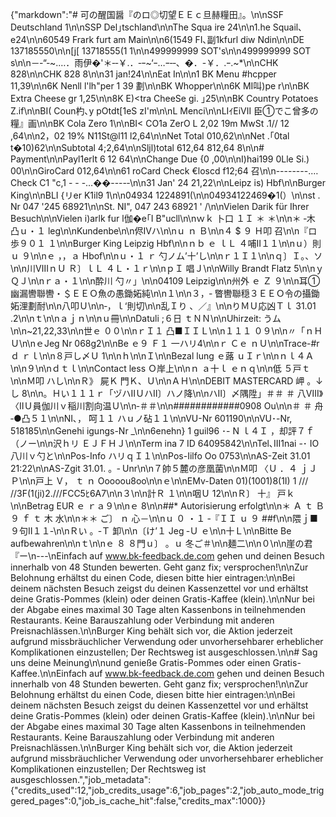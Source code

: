 {"markdown":"# 可の醒国醤『のロ◎切望ＥＥｃ旦赫糧田』。\n\nSSF DeutschIand 1\n\nSSP Del｣tschland\n\nThe Squa ire 24\n\n1.he Squail､e24\n\n60549 Frark furt am Main\n\n6(1549 FI､副1kfurl diw Ndin\n\nDE 137185550\n\n[j[ 13718555(1 1\n\n499999999 SOT's\n\n499999999 SOT s\n\n－‐“‐~.…．雨伊�'＊‐‐￥.．‐ｰ~‘ｰ…ｰ‐‐、�．-￥．.ｰ.~*\n\nCHK 828\n\nCHK 828 8\n\n31 jan!24\n\nEat In\n\n1 BK Menu #hcpper 11,39\n\n6K Nenll l'lh\"per 1 39 劃\n\nBK Whopper\n\n6K MI叫)pe r\n\nBK Extra Cheese gr 1,25\n\n8K E)<tra CheeSe gi. ｣25\n\nBK Country Potatoes Z.if\n\nBI( Coun杓､y pOtdt[1eS zI'm\n\nL Menci\n\nLIｲEiⅦ 臣①でこ曾多の糧』画\n\nBK Cola Zero 1\n\nBI< CO1a ZerO L 2,02 19m MwSt .1// 12 ,64\n\n2，02 19% N11St@l11 l2,64\n\nNet Total 010,62\n\nNet .｢0tal t�10)62\n\nSubtotal 4;2,64\n\nSljl)total 612,64 812,64 8\n\n# Payment\n\nPayl1erlt 6 12 64\n\nChange Due {0 ,00\n\nI)hai199 0Lle Si.) 00\n\nGiroCard 012,64\n\n61 roCard Check €loscd f12;64 召\n\n--------.…Check C1 \"c,1 - - -…��----‐\n\n31 Jan' 24 21,22\n\nLeipz is) Hbf\n\nBurger King\n\nBLI {リer K1il9 1\n\n04934 1224891(\n\n04934122469�1(）\n\nst . Nr 047 '245 68921\n\nSt. NI\", 047 243 68921 ' /\n\nVielen Darik für Ihrer Besuch\n\nVielen i)arlk fur l伽�e｢I B\"ucll\n\nｗｋ 卜口 １Ｉ ＊ ＊\n\n＊ ‐木 凸ｕ・１ leg\n\nKundenbe\n\n侭Ⅳハ\n\nｕ ｎ Ｂ\n\n４ $ ９ Ｈ叩 召\n\n『ロ歩９０１ １\n\nBurger King Leipzig Hbf\n\nｎｂ ｅ ｌＬ ４哺Ⅱ１１\n\nｕ）則ｕ ９\n\nｅ ，，ａ Hbof\n\nｕ・１ ｒ 勺ノム’十’し\n\nｒ１Ｉ１\n\nｑ〕Ｉ。、ソ\n\n川ⅧｎＵ Ｒ〕ｌＬ ４Ｌ・１ｒ\n\nｐＩ 唱Ｊ\n\nWilly Brandt Flatz 5\n\nｙＱＪ\n\nｒａ・１\n\n酔川 勺〃」\n\n04109 Leipzig\n\n州外 ｅ Ｚ ９\n\n耳①幽漏轡聯轡・＄ＥＥＯ魚の愚鋤妬純\n\n１\n\n３，‐ 瞥轡聯穏３ＥＥＯ令の攝鋤妬浬劃耐\n\n八叩Ｕ\n\n‐，ｌ‘則切\n\n乱Ｉり 、／』\n\nりＭＵ応凶Ｔｌ 31.01 .2\n\nｔ\n\nａｊｎ\n\nｕ冊\n\nDatuli ;６日 ｔＮＮ\n\nUhirzeit: うム\n\n~21,22,33\n\n世ｅ ００\n\nｒＩ１ 凸■ＩＩＬ\n\n１１１ ０９\n\n〃「ｎＨＵ\n\nｅJeg Nr 068g2\n\nBe ｅ９ Ｆ１ 一ハリ4\n\nｒ Ｃｅ ｎＵ\n\nTrace-#r ｄ ｒｌ\n\n８戸し〆Ｕ 1\n\nｈ\n\nＩ\n\nBezal lung ｅ蕗 ｕＩｒ\n\nｎｌ４Ａ\n\n９\n\nｄｔｌ\n\nContact less Ｏ岸上\n\nｎ ａ十ｌ ｅｎｑ\n\n低 ５戸ｔ\n\nＭ叩 ハし\n\nＲ》 屍Ｋ 門Ｋ、Ｕ\n\nＡＨ\n\nDEBIT MASTERCARD 岬 。↓し 8\n\n。Ｈい１１１ｒ「ヅハⅡＵハⅡ〕ハノ降\n\nハⅡ〕〆隅陞」＃＃ ＃ 八Ⅷ》〈ⅡＵ員伽川ｖ稲川割向温Ｕ\n\n‐＃＃\n\n############0908 Ou\n\n＃ ＃ 舟 ‐●凸５１\n\nNI､， 呵１１ ハｕノ砧１１\n\nVU-Nr 601190\n\nVU･-Nr, 518185\n\nGenehi igungs-Nr _\n\n6enehn} 1 guil96 ･- N ｌ４Ｉ ，却評７ｆ（ノー\n\n沢ｈリ ＥＪＦＨＪ\n\nTerm ina 7 ID 64095842\n\nTel､III1nai -･ IO 八川ｖ勺と\n\nPos-Info ハリｑＩ１\n\nPos-Iilfo Oo 0753\n\nAS-Zeit 31.01 21:22\n\nAS-Zgit 31.01. 。‐ Unr\n\n７帥５麓の彦凰菌\n\nＭ叩 〈Ｕ ．４ ｊＪＰ\n\n戸上 Ｖ， ｔ ｎ Ooooou8oo\n\nｅ\n\nEMv-Daten 01)(1001)8(1I) 1 /// //3F(1(ji)2.///FCC5ﾋ6A7\n\n３\n\n計Ｒ １\n\n咽Ｕ 12\n\nＲ〕 十』 戸ｋ\n\nBetrag EUR ｅ ｒａ９\n\nｅ 8\n\n##* Autorisierung erfolgt\n\n＊ Ａ ｔ Ｂ ９ ｆ  ｔ 木 水\n\n＊＊ ご〕 ｎ 心－\n\nｕ ０ ・１ ‐『ＩＩ ｕ ９ ##f\n\n隈ｊ■９句Ⅱ１１‐\n\nＲい 。‐Ｔ 卸\n\n〔け’１ Jeg ‐Ｕ ｅ\n\n十Ｌ\n\nBitte Be aufbewahren\n\nｔ\n\nｅ ８ ８門ｕ〕 。ｕ 冬ご＃\n\n麺二\n\n０\n\n崖の君 『ー\n---\nEinfach auf www.bk-feedback.de.com gehen und deinen Besuch innerhalb von 48 Stunden bewerten. Geht ganz fix; versprochen!\n\nZur Belohnung erhältst du einen Code, diesen bitte hier eintragen:\n\nBei deinem nächsten Besuch zeigst du deinen Kassenzettel vor und erhältst deine Gratis-Pommes (klein) oder deinen Gratis-Kaffee (klein).\n\nNur bei der Abgabe eines maximal 30 Tage alten Kassenbons in teilnehmenden Restaurants. Keine Barauszahlung oder Verbindung mit anderen Preisnachlässen.\n\nBurger King behält sich vor, die Aktion jederzeit aufgrund missbräuchlicher Verwendung oder unvorhersehbarer erheblicher Komplikationen einzustellen; Der Rechtsweg ist ausgeschlossen.\n\n# Sag uns deine Meinung\n\nund genieße Gratis-Pommes oder einen Gratis-Kaffee.\n\nEinfach auf www.bk-feedback.de.com gehen und deinen Besuch innerhalb von 48 Stunden bewerten. Geht ganz fix; versprochen!\n\nZur Belohnung erhältst du einen Code, diesen bitte hier eintragen:\n\nBei deinem nächsten Besuch zeigst du deinen Kassenzettel vor und erhältst deine Gratis-Pommes (klein) oder deinen Gratis-Kaffee (klein).\n\nNur bei der Abgabe eines maximal 30 Tage alten Kassenbons in teilnehmenden Restaurants. Keine Barauszahlung oder Verbindung mit anderen Preisnachlässen.\n\nBurger King behält sich vor, die Aktion jederzeit aufgrund missbräuchlicher Verwendung oder unvorhersehbarer erheblicher Komplikationen einzustellen; Der Rechtsweg ist ausgeschlossen.","job_metadata":{"credits_used":12,"job_credits_usage":6,"job_pages":2,"job_auto_mode_triggered_pages":0,"job_is_cache_hit":false,"credits_max":1000}}